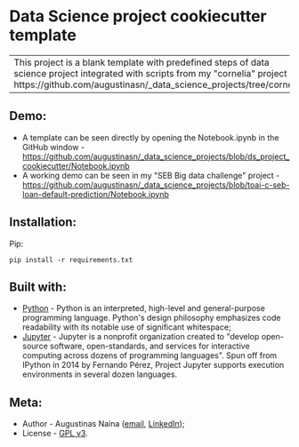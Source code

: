 # Data Science project cookiecutter template

<table>
  <tr>
    <td>
      This project is a blank template with predefined steps of data science project integrated with scripts from my "cornelia" project - https://github.com/augustinasn/_data_science_projects/tree/cornelia
    </td>
  </tr>
</table>

## Demo:
- A template can be seen directly by opening the Notebook.ipynb in the GitHub window - https://github.com/augustinasn/_data_science_projects/blob/ds_project_cookiecutter/Notebook.ipynb
- A working demo can be seen in my "SEB Big data challenge" project - https://github.com/augustinasn/_data_science_projects/blob/toai-c-seb-loan-default-prediction/Notebook.ipynb

## Installation:

Pip:

```
pip install -r requirements.txt
```

## Built with:

- [Python](https://www.python.org) - Python is an interpreted, high-level and general-purpose programming language. Python's design philosophy emphasizes code readability with its notable use of significant whitespace;
- [Jupyter](https://jupyter.org) - Jupyter is a nonprofit organization created to "develop open-source software, open-standards, and services for interactive computing across dozens of programming languages". Spun off from IPython in 2014 by Fernando Pérez, Project Jupyter supports execution environments in several dozen languages.

## Meta:

- Author - Augustinas Naina ([email](mailto:augustinasnaina@gmail.com), [LinkedIn](https://www.linkedin.com/in/augustinasn/));
- License - [GPL v3](https://github.com/augustinasn/_data_science_projects/blob/master/LICENSE).
